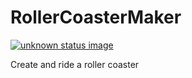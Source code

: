 # RollerCoasterMaker
<a href="https://travis-ci.org/msdickinson/RollerCoasterMaker">
  <img src="https://travis-ci.org/msdickinson/RollerCoasterMaker.svg?branch=master" alt="unknown status image">
</a>

Create and ride a roller coaster
